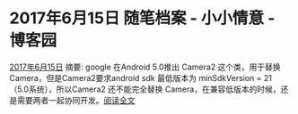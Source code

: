 
# 2017年6月15日 随笔档案 - 小小情意 - 博客园






[2017年6月15日](https://www.cnblogs.com/xiaoxiaoqingyi/archive/2017/06/15.html)
摘要: google 在Android 5.0推出 Camera2 这个类，用于替换 Camera，但是Camera2要求android sdk 最低版本为 minSdkVersion = 21 （5.0系统），所以Camera2 还不能完全替换 Camera，在兼容低版本的时候，还是需要两者一起协同开发。[阅读全文](https://www.cnblogs.com/xiaoxiaoqingyi/p/7016312.html)

